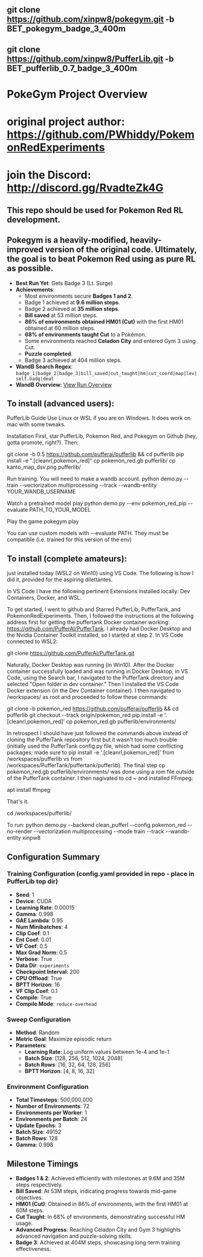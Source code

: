 ## git clone https://github.com/xinpw8/pokegym.git -b BET_pokegym_badge_3_400m

## git clone https://github.com/xinpw8/PufferLib.git -b BET_pufferlib_0.7_badge_3_400m


# PokeGym Project Overview
# original project author: https://github.com/PWhiddy/PokemonRedExperiments
# join the Discord: http://discord.gg/RvadteZk4G

## This repo should be used for Pokemon Red RL development.
## Pokegym is a heavily-modified, heavily-improved version of the original code. Ultimately, the goal is to beat Pokemon Red using as pure RL as possible.

- **Best Run Yet**: Gets Badge 3 (Lt. Surge)
- **Achievements**:
  - Most environments secure **Badges 1 and 2**.
  - Badge 1 achieved at **9.6 million steps**.
  - Badge 2 achieved at **35 million steps**.
  - **Bill saved** at 53 million steps.
  - **86% of environments obtained HM01 (Cut)** with the first HM01 obtained at 60 million steps.
  - **68% of environments taught Cut** to a Pokémon.
  - Some environments reached **Celadon City** and entered Gym 3 using Cut.
  - **Puzzle completed**.
  - Badge 3 achieved at 404 million steps.
- **WandB Search Regex**: `badge_1|badge_2|badge_3|bill_saved|cut_taught|hm|cut_coord|map|lev|self.badg|deat`
- **WandB Overview**: [View Run Overview](https://wandb.ai/xinpw8/pufferlib/runs/2ffnd4xg/overview?nw=nwuserxinpw8)

## To install (advanced users):
PufferLib Guide
Use Linux or WSL if you are on Windows. It does work on mac with some tweaks.

Installation
First, star PufferLib, Pokemon Red, and Pokegym on Github (hey, gotta promote, right?). Then:

git clone -b 0.5 https://github.com/pufferai/pufferlib && cd pufferlib
pip install -e ".[cleanrl,pokemon_red]"
cp pokemon_red.gb pufferlib/
cp kanto_map_dsv.png pufferlib/

Run training. You will need to make a wandb account.
python demo.py --train --vectorization multiprocessing --track --wandb-entity YOUR_WANDB_USERNAME

Watch a pretrained model play
python demo.py --env pokemon_red_pip --evaluate PATH_TO_YOUR_MODEL

Play the game
pokegym.play

You can use custom models with --evaluate PATH. They must be compatible (i.e. trained for this version of the env)


## To install (complete amateurs):
 just installed today (WSL2 on Win10) using VS Code. The following is how I did it, provided for the aspiring dilettantes.

In VS Code I have the following pertinent Extensions installed locally: Dev Containers, Docker, and WSL. 

To get started, I went to github and Starred PufferLib, PufferTank, and PokemonRedExperiments. Then, I followed the instructions at the following address first for getting the puffertank Docker container working: https://github.com/PufferAI/PufferTank. I already had Docker Desktop and the Nvidia Container Toolkit installed, so I started at step 2.
In VS Code connected to WSL2: 

git clone https://github.com/PufferAI/PufferTank.git 

Naturally, Docker Desktop was running (in Win10). After the Docker container successfully loaded and was running in Docker Desktop, in VS Code, using the Search bar, I navigated to the PufferTank directory and selected "Open folder in dev container." Then I installed the VS Code Docker extension (in the Dev Container container). I then navigated to /workspaces/ as root and proceeded to follow these commands:

git clone -b pokemon_red https://github.com/pufferai/pufferlib && cd pufferlib
git checkout --track origin/pokemon_red
pip install -e '.[cleanrl,pokemon_red]'
cp pokemon_red.gb pufferlib/environments/

In retrospect I should have just followed the commands above instead of cloning the PufferTank repository first but it wasn't too much trouble (initially used the PufferTank config.py file, which had some conflicting packages; made sure to pip install -e '.[cleanrl,pokemon_red]' from /workspaces/pufferlib vs from /workspaces/PufferTank/puffertank/pufferlib). The final step cp pokemon_red.gb pufferlib/environments/ was done using a rom file outside of the PufferTank container. I then nagivated to cd ~ and installed FFmpeg:

apt install ffmpeg

That's it. 

cd /workspaces/pufferlib/ 

To run:
python demo.py --backend clean_pufferl --config pokemon_red --no-render --vectorization multiprocessing --mode train --track --wandb-entity xinpw8


## Configuration Summary

### Training Configuration (config.yaml provided in repo - place in PufferLib top dir)

- **Seed**: 1
- **Device**: CUDA
- **Learning Rate**: 0.00015
- **Gamma**: 0.998
- **GAE Lambda**: 0.95
- **Num Minibatches**: 4
- **Clip Coef**: 0.1
- **Ent Coef**: 0.01
- **VF Coef**: 0.5
- **Max Grad Norm**: 0.5
- **Verbose**: True
- **Data Dir**: `experiments`
- **Checkpoint Interval**: 200
- **CPU Offload**: True
- **BPTT Horizon**: 16
- **VF Clip Coef**: 0.1
- **Compile**: True
- **Compile Mode**: `reduce-overhead`

### Sweep Configuration

- **Method**: Random
- **Metric Goal**: Maximize episodic return
- **Parameters**:
  - **Learning Rate**: Log uniform values between 1e-4 and 1e-1
  - **Batch Size**: [128, 256, 512, 1024, 2048]
  - **Batch Rows**: [16, 32, 64, 128, 256]
  - **BPTT Horizon**: [4, 8, 16, 32]

### Environment Configuration

- **Total Timesteps**: 500,000,000
- **Number of Environments**: 72
- **Environments per Worker**: 1
- **Environments per Batch**: 24
- **Update Epochs**: 3
- **Batch Size**: 49152
- **Batch Rows**: 128
- **Gamma**: 0.998

## Milestone Timings

- **Badges 1 & 2**: Achieved efficiently with milestones at 9.6M and 35M steps respectively.
- **Bill Saved**: At 53M steps, indicating progress towards mid-game objectives.
- **HM01 (Cut)**: Obtained in 86% of environments, with the first HM01 at 60M steps.
- **Cut Taught**: In 68% of environments, demonstrating successful HM usage.
- **Advanced Progress**: Reaching Celadon City and Gym 3 highlights advanced navigation and puzzle-solving skills.
- **Badge 3**: Achieved at 404M steps, showcasing long-term training effectiveness.
